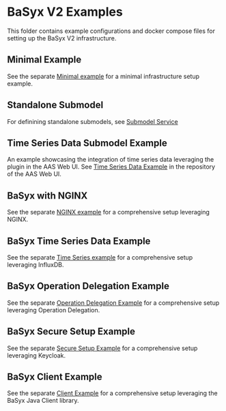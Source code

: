 # BaSyx V2 Examples
This folder contains example configurations and docker compose files for setting up the BaSyx V2 infrastructure.

## Minimal Example
See the separate [Minimal example](BaSyxMinimal) for a minimal infrastructure setup example. 

## Standalone Submodel
For definining standalone submodels, see [Submodel Service](../basyx.submodelservice)

## Time Series Data Submodel Example
An example showcasing the integration of time series data leveraging the plugin in the AAS Web UI.
See [Time Series Data Example](https://github.com/eclipse-basyx/basyx-aas-web-ui/tree/main/examples/TimeSeriesData) in the repository of the AAS Web UI.

## BaSyx with NGINX
See the separate [NGINX example](BaSyxNGINX) for a comprehensive setup leveraging NGINX.

## BaSyx Time Series Data Example
See the separate [Time Series example](https://github.com/eclipse-basyx/basyx-applications/tree/main/aas-gui/examples/TimeSeriesData) for a comprehensive setup leveraging InfluxDB.

## BaSyx Operation Delegation Example
See the separate [Operation Delegation Example](BaSyxOperationDelegation) for a comprehensive setup leveraging Operation Delegation.

## BaSyx Secure Setup Example
See the separate [Secure Setup Example](BaSyxSecured) for a comprehensive setup leveraging Keycloak.

## BaSyx Client Example
See the separate [Client Example](BaSyxClient) for a comprehensive setup leveraging the BaSyx Java Client library.
